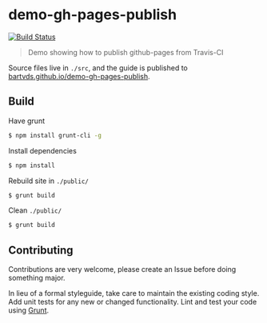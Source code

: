 # demo-gh-pages-publish

[![Build Status](https://secure.travis-ci.org/bartvds/demo-gh-pages-publish.png?branch=master)](http://travis-ci.org/bartvds/demo-gh-pages-publish)

> Demo showing how to publish github-pages from Travis-CI

Source files live in `./src`, and the guide is published to [bartvds.github.io/demo-gh-pages-publish](http://definitelytyped.github.io/tsd).

## Build

Have grunt

````bash
$ npm install grunt-cli -g
````

Install dependencies

````bash
$ npm install
````

Rebuild site in `./public/`

````bash
$ grunt build
````

Clean `./public/`

````bash
$ grunt build
````


## Contributing

Contributions are very welcome, please create an Issue before doing something major.

In lieu of a formal styleguide, take care to maintain the existing coding style. Add unit tests for any new or changed functionality. Lint and test your code using [Grunt](http://gruntjs.com/).

